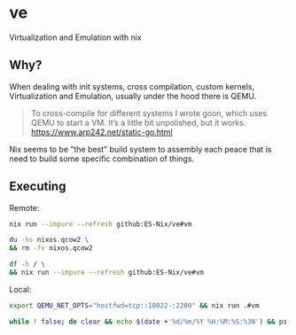 # ve
Virtualization and Emulation with nix


## Why?

When dealing with init systems, cross compilation, custom kernels, 
Virtualization and Emulation, usually under the hood there is QEMU. 

> To cross-compile for different systems I wrote goon, 
> which uses QEMU to start a VM. It’s a little bit unpolished, 
> but it works.
> https://www.arp242.net/static-go.html


Nix seems to be "the best" build system to assembly each peace that 
is need to build some specific combination of things.

## Executing


Remote:
```bash
nix run --impure --refresh github:ES-Nix/ve#vm
```


```bash
du -hs nixos.qcow2 \
&& rm -fv nixos.qcow2

df -h / \
&& nix run --impure --refresh github:ES-Nix/ve#vm
```


Local:
```bash
export QEMU_NET_OPTS="hostfwd=tcp::10022-:2200" && nix run .#vm
```




```bash
while ! false; do clear && echo $(date +'%d/%m/%Y %H:%M:%S:%3N') && ps -u "$(echo nixbld{1..32})"; sleep 0.5; done
```



